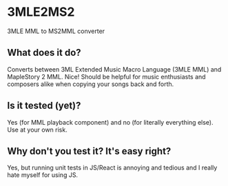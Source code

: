 # 3MLE2MS2
3MLE MML to MS2MML converter

## What does it do?
Converts between 3ML Extended Music Macro Language (3MLE MML) and MapleStory 2 MML. Nice! 
Should be helpful for music enthusiasts and composers alike when copying your songs back and forth.

## Is it tested (yet)?
Yes (for MML playback component) and no (for literally everything else). Use at your own risk.

## Why don't you test it? It's easy right?
Yes, but running unit tests in JS/React is annoying and tedious and I really hate myself for using JS.
